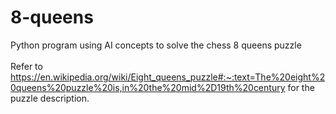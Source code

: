 # 8-queens
Python program using AI concepts to solve the chess 8 queens puzzle<br><br>
Refer to https://en.wikipedia.org/wiki/Eight_queens_puzzle#:~:text=The%20eight%20queens%20puzzle%20is,in%20the%20mid%2D19th%20century for the puzzle description.
